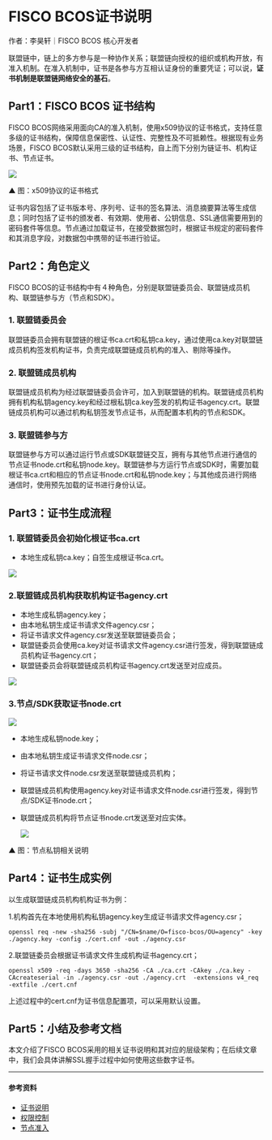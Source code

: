 # FISCO BCOS证书说明

作者：李昊轩｜FISCO BCOS 核心开发者

联盟链中，链上的多方参与是一种协作关系；联盟链向授权的组织或机构开放，有准入机制。在准入机制中，证书是各参与方互相认证身份的重要凭证；可以说，**证书机制是联盟链网络安全的基石**。

## Part1：FISCO BCOS 证书结构

FISCO BCOS网络采用面向CA的准入机制，使用x509协议的证书格式，支持任意多级的证书结构，保障信息保密性、认证性、完整性及不可抵赖性。根据现有业务场景，FISCO BCOS默认采用三级的证书结构，自上而下分别为链证书、机构证书、节点证书。

![](../../../../images/articles/certificate_description/IMG_5540.PNG)

▲ 图：x509协议的证书格式

证书内容包括了证书版本号、序列号、证书的签名算法、消息摘要算法等生成信息；同时包括了证书的颁发者、有效期、使用者、公钥信息、SSL通信需要用到的密码套件等信息。节点通过加载证书，在接受数据包时，根据证书规定的密码套件和其消息字段，对数据包中携带的证书进行验证。

## Part2：角色定义

FISCO BCOS的证书结构中有４种角色，分别是联盟链委员会、联盟链成员机构、联盟链参与方（节点和SDK）。

### 1. 联盟链委员会

联盟链委员会拥有联盟链的根证书ca.crt和私钥ca.key，通过使用ca.key对联盟链成员机构签发机构证书，负责完成联盟链成员机构的准入、剔除等操作。

### 2. 联盟链成员机构

联盟链成员机构为经过联盟链委员会许可，加入到联盟链的机构。联盟链成员机构拥有机构私钥agency.key和经过根私钥ca.key签发的机构证书agency.crt。联盟链成员机构可以通过机构私钥签发节点证书，从而配置本机构的节点和SDK。

### 3. 联盟链参与方

联盟链参与方可以通过运行节点或SDK联盟链交互，拥有与其他节点进行通信的节点证书node.crt和私钥node.key。联盟链参与方运行节点或SDK时，需要加载根证书ca.crt和相应的节点证书node.crt和私钥node.key；与其他成员进行网络通信时，使用预先加载的证书进行身份认证。

## Part3：证书生成流程

### 1. 联盟链委员会初始化根证书ca.crt

- 本地生成私钥ca.key；自签生成根证书ca.crt。

![](../../../../images/articles/certificate_description/IMG_5541.PNG)

### 2.联盟链成员机构获取机构证书agency.crt

- 本地生成私钥agency.key；
- 由本地私钥生成证书请求文件agency.csr；
- 将证书请求文件agency.csr发送至联盟链委员会；
- 联盟链委员会使用ca.key对证书请求文件agency.csr进行签发，得到联盟链成员机构证书agency.crt；
- 联盟链委员会将联盟链成员机构证书agency.crt发送至对应成员。

![](../../../../images/articles/certificate_description/IMG_5542.PNG)

### 3.节点/SDK获取证书node.crt

![](../../../../images/articles/certificate_description/IMG_5543.PNG)

- 本地生成私钥node.key；

- 由本地私钥生成证书请求文件node.csr；

- 将证书请求文件node.csr发送至联盟链成员机构；

- 联盟链成员机构使用agency.key对证书请求文件node.csr进行签发，得到节点/SDK证书node.crt；

- 联盟链成员机构将节点证书node.crt发送至对应实体。

  ![](../../../../images/articles/certificate_description/IMG_5544.PNG)

▲ 图：节点私钥相关说明

## Part4：证书生成实例

以生成联盟链成员机构机构证书为例：

1.机构首先在本地使用机构私钥agency.key生成证书请求文件agency.csr；

```
openssl req -new -sha256 -subj "/CN=$name/O=fisco-bcos/OU=agency" -key ./agency.key -config ./cert.cnf -out ./agency.csr
```

2.联盟链委员会根据证书请求文件生成机构证书agency.crt；

```
openssl x509 -req -days 3650 -sha256 -CA ./ca.crt -CAkey ./ca.key -CAcreateserial -in ./agency.csr -out ./agency.crt  -extensions v4_req -extfile ./cert.cnf
```

上述过程中的cert.cnf为证书信息配置项，可以采用默认设置。

## Part5：小结及参考文档

本文介绍了FISCO BCOS采用的相关证书说明和其对应的层级架构；在后续文章中，我们会具体讲解SSL握手过程中如何使用这些数字证书。 

------

#### 参考资料

- [证书说明](https://fisco-bcos-documentation.readthedocs.io/zh_CN/latest/docs/blockchain_dev/certificates.html)
- [权限控制](https://fisco-bcos-documentation.readthedocs.io/zh_CN/latest/docs/manual/permission_control.html)
- [节点准入](https://fisco-bcos-documentation.readthedocs.io/zh_CN/latest/docs/manual/node_management.html)

